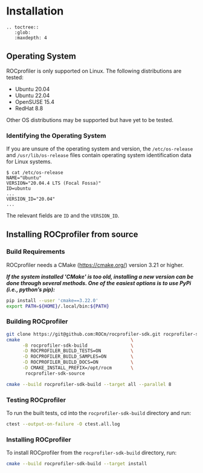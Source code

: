 # Installation

```eval_rst
.. toctree::
   :glob:
   :maxdepth: 4
```

## Operating System

ROCprofiler is only supported on Linux. The following distributions are tested:

- Ubuntu 20.04
- Ubuntu 22.04
- OpenSUSE 15.4
- RedHat 8.8

Other OS distributions may be supported but have yet to be tested.

### Identifying the Operating System

If you are unsure of the operating system and version, the `/etc/os-release` and `/usr/lib/os-release` files contain
operating system identification data for Linux systems.

```shell
$ cat /etc/os-release
NAME="Ubuntu"
VERSION="20.04.4 LTS (Focal Fossa)"
ID=ubuntu
...
VERSION_ID="20.04"
...
```

The relevant fields are `ID` and the `VERSION_ID`.

## Installing ROCprofiler from source

### Build Requirements

ROCprofiler needs a CMake (https://cmake.org/) version 3.21 or higher.

***If the system installed 'CMake' is too old, installing a new version can be done through several methods. One of the easiest options is to use PyPi (i.e., python’s pip):***

```bash
pip install --user 'cmake==3.22.0'
export PATH=${HOME}/.local/bin:${PATH}
```

### Building ROCprofiler

```bash
git clone https://git@github.com:ROCm/rocprofiler-sdk.git rocprofiler-sdk-source  
cmake                                         \
      -B rocprofiler-sdk-build                \
      -D ROCPROFILER_BUILD_TESTS=ON           \
      -D ROCPROFILER_BUILD_SAMPLES=ON         \
      -D ROCPROFILER_BUILD_DOCS=ON            \
      -D CMAKE_INSTALL_PREFIX=/opt/rocm       \
       rocprofiler-sdk-source

cmake --build rocprofiler-sdk-build --target all --parallel 8  
```

### Testing ROCprofiler

To run the built tests, cd into the `rocprofiler-sdk-build` directory and run:

```bash
ctest --output-on-failure -O ctest.all.log
```

### Installing ROCprofiler

To install ROCprofiler from the `rocprofiler-sdk-build` directory, run:

```bash
cmake --build rocprofiler-sdk-build --target install
```
